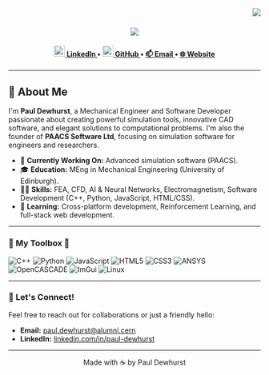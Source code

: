 
<img align="right" src="https://visitor-badge.laobi.icu/badge?page_id=grixsep.paacs-software">

<h1 align="center">
  <a href="https://git.io/typing-svg">
    <img src="https://readme-typing-svg.herokuapp.com/?lines=I'm+Paul+Dewhurst!+👋;Mechanical+Engineer;Software+Developer;Computational+Physicist&center=true&size=30">
  </a>
</h1>

<h4 align="center">
  <a href="https://linkedin.com/in/paul-dewhurst" title="LinkedIn Profile">
    <img src="https://cdn.jsdelivr.net/npm/simple-icons@v3/icons/linkedin.svg" height="22"> LinkedIn
  </a>
  •
  <a href="https://github.com/Grixsep" title="GitHub Profile">
    <img width="22" src="https://cdn.jsdelivr.net/npm/simple-icons@v11/icons/github.svg"> GitHub
  </a>
  •
  <a href="mailto:paul.dewhurst@alumni.cern" title="Email Me">
    📫 Email
  </a>
  •
  <a href="https://grixsep.github.io/pauldewhurst/" title="Personal Website">
    🌐 Website
  </a>
</h4>

---

## 👋 About Me

I'm **Paul Dewhurst**, a Mechanical Engineer and Software Developer passionate about creating powerful simulation tools, innovative CAD software, and elegant solutions to computational problems. I'm also the founder of **PAACS Software Ltd**, focusing on simulation software for engineers and researchers.

- 🔭 **Currently Working On:** Advanced simulation software (PAACS).
- 🎓 **Education:** MEng in Mechanical Engineering (University of Edinburgh).
- 🧑‍💻 **Skills:** FEA, CFD, AI & Neural Networks, Electromagnetism, Software Development (C++, Python, JavaScript, HTML/CSS).
- 🌱 **Learning:** Cross-platform development, Reinforcement Learning, and full-stack web development.

---

### 🚀 My Toolbox 🚀

![C++](https://img.shields.io/badge/-C++-00599C?style=flat&logo=cplusplus)
![Python](https://img.shields.io/badge/-Python-3776AB?style=flat&logo=python)
![JavaScript](https://img.shields.io/badge/-JavaScript-F7DF1E?style=flat&logo=javascript)
![HTML5](https://img.shields.io/badge/-HTML5-E34F26?style=flat&logo=html5)
![CSS3](https://img.shields.io/badge/-CSS3-1572B6?style=flat&logo=css3)
![ANSYS](https://img.shields.io/badge/-ANSYS-black?style=flat&logo=ansys)
![OpenCASCADE](https://img.shields.io/badge/-OCCT-003D72?style=flat&logo=opencascade)
![ImGui](https://img.shields.io/badge/-ImGui-FF57A3?style=flat&logo=imgur)
![Linux](https://img.shields.io/badge/-Linux-FCC624?style=flat&logo=linux)

---


### 🤝 Let's Connect!

Feel free to reach out for collaborations or just a friendly hello:

- **Email:** [paul.dewhurst@alumni.cern](mailto:paul.dewhurst@alumni.cern)
- **LinkedIn:** [linkedin.com/in/paul-dewhurst](https://linkedin.com/in/paul-dewhurst)

---

<p align="center">Made with ☕ by Paul Dewhurst</p>


